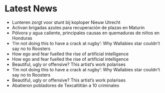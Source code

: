 # Latest News
-  Lunteren zorgt voor stunt bij koploper Nieuw Utrecht
-  Activan brigadas azules para recuperación de plazas en Maturín
-  Pólvora y agua caliente, principales causas en quemaduras de niños en Honduras
-  ‘I’m not doing this to have a crack at rugby’: Why Wallabies star couldn’t say no to Roosters
-  How ego and fear fuelled the rise of artificial intelligence
-  How ego and fear fuelled the rise of artificial intelligence
-  Beautiful, ugly or offensive? This artist’s work polarises
-  ‘I’m not doing this to have a crack at rugby’: Why Wallabies star couldn’t say no to Roosters
-  Beautiful, ugly or offensive? This artist’s work polarises
-  Abatieron pobladores de Texcaltitlán a 10 criminales
